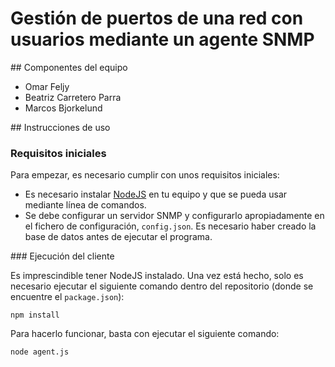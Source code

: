# Gestión de puertos de una red con usuarios mediante un agente SNMP

## Componentes del equipo

- Omar Feljy
- Beatriz Carretero Parra
- Marcos Bjorkelund

## Instrucciones de uso

### Requisitos iniciales

Para empezar, es necesario cumplir con unos requisitos iniciales:

- Es necesario instalar [NodeJS](https://nodejs.org/en/) en tu equipo y
  que se pueda usar mediante línea de comandos.
- Se debe configurar un servidor SNMP y configurarlo apropiadamente en
  el fichero de configuración, `config.json`. Es necesario haber creado
  la base de datos antes de ejecutar el programa.

### Ejecución del cliente

Es imprescindible tener NodeJS instalado. Una vez está hecho, solo es
necesario ejecutar el siguiente comando dentro del repositorio (donde se
encuentre el `package.json`):

    npm install

Para hacerlo funcionar, basta con ejecutar el siguiente comando:

    node agent.js
